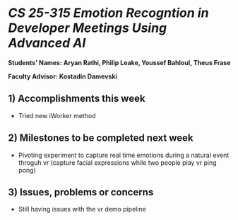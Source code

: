 # *CS 25-315 Emotion Recogntion in Developer Meetings Using Advanced AI*

**Students' Names: Aryan Rathi, Philip Leake, Youssef Bahloul, Theus Frase**

**Faculty Advisor: Kostadin Damevski**

## 1) Accomplishments this week ##
   - Tried new iWorker method

## 2) Milestones to be completed next week ##
   - Pivoting experiment to capture real time emotions during a natural event throguh vr (capture facial expressions while two people play vr ping pong)

## 3) Issues, problems or concerns ##
   - Still having issues with the vr demo pipeline
